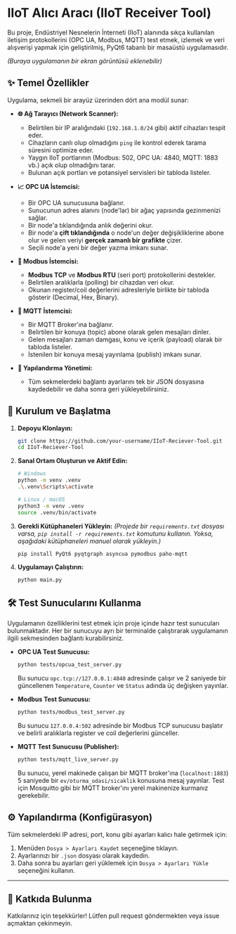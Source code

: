 # IIoT Alıcı Aracı (IIoT Receiver Tool)

Bu proje, Endüstriyel Nesnelerin İnterneti (IIoT) alanında sıkça kullanılan iletişim protokollerini (OPC UA, Modbus, MQTT) test etmek, izlemek ve veri alışverişi yapmak için geliştirilmiş, PyQt6 tabanlı bir masaüstü uygulamasıdır.


*(Buraya uygulamanın bir ekran görüntüsü eklenebilir)*

## ✨ Temel Özellikler

Uygulama, sekmeli bir arayüz üzerinden dört ana modül sunar:

-   **🌐 Ağ Tarayıcı (Network Scanner):**
    -   Belirtilen bir IP aralığındaki (`192.168.1.0/24` gibi) aktif cihazları tespit eder.
    -   Cihazların canlı olup olmadığını `ping` ile kontrol ederek tarama süresini optimize eder.
    -   Yaygın IIoT portlarının (Modbus: 502, OPC UA: 4840, MQTT: 1883 vb.) açık olup olmadığını tarar.
    -   Bulunan açık portları ve potansiyel servisleri bir tabloda listeler.

-   **📈 OPC UA İstemcisi:**
    -   Bir OPC UA sunucusuna bağlanır.
    -   Sunucunun adres alanını (node'lar) bir ağaç yapısında gezinmenizi sağlar.
    -   Bir node'a tıklandığında anlık değerini okur.
    -   Bir node'a **çift tıklandığında** o node'un değer değişikliklerine abone olur ve gelen veriyi **gerçek zamanlı bir grafikte** çizer.
    -   Seçili node'a yeni bir değer yazma imkanı sunar.

-   **🔩 Modbus İstemcisi:**
    -   **Modbus TCP** ve **Modbus RTU** (seri port) protokollerini destekler.
    -   Belirtilen aralıklarla (polling) bir cihazdan veri okur.
    -   Okunan register/coil değerlerini adresleriyle birlikte bir tabloda gösterir (Decimal, Hex, Binary).

-   **📨 MQTT İstemcisi:**
    -   Bir MQTT Broker'ına bağlanır.
    -   Belirtilen bir konuya (topic) abone olarak gelen mesajları dinler.
    -   Gelen mesajları zaman damgası, konu ve içerik (payload) olarak bir tabloda listeler.
    -   İstenilen bir konuya mesaj yayınlama (publish) imkanı sunar.

-   **💾 Yapılandırma Yönetimi:**
    -   Tüm sekmelerdeki bağlantı ayarlarını tek bir JSON dosyasına kaydedebilir ve daha sonra geri yükleyebilirsiniz.

## 🚀 Kurulum ve Başlatma

1.  **Depoyu Klonlayın:**
    ```bash
    git clone https://github.com/your-username/IIoT-Reciever-Tool.git
    cd IIoT-Reciever-Tool
    ```

2.  **Sanal Ortam Oluşturun ve Aktif Edin:**
    ```bash
    # Windows
    python -m venv .venv
    .\.venv\Scripts\activate

    # Linux / macOS
    python3 -m venv .venv
    source .venv/bin/activate
    ```

3.  **Gerekli Kütüphaneleri Yükleyin:**
    *(Projede bir `requirements.txt` dosyası varsa, `pip install -r requirements.txt` komutunu kullanın. Yoksa, aşağıdaki kütüphaneleri manuel olarak yükleyin.)*
    ```bash
    pip install PyQt6 pyqtgraph asyncua pymodbus paho-mqtt
    ```

4.  **Uygulamayı Çalıştırın:**
    ```bash
    python main.py
    ```

## 🛠️ Test Sunucularını Kullanma

Uygulamanın özelliklerini test etmek için proje içinde hazır test sunucuları bulunmaktadır. Her bir sunucuyu ayrı bir terminalde çalıştırarak uygulamanın ilgili sekmesinden bağlantı kurabilirsiniz.

-   **OPC UA Test Sunucusu:**
    ```bash
    python tests/opcua_test_server.py
    ```
    Bu sunucu `opc.tcp://127.0.0.1:4840` adresinde çalışır ve 2 saniyede bir güncellenen `Temperature`, `Counter` ve `Status` adında üç değişken yayınlar.

-   **Modbus Test Sunucusu:**
    ```bash
    python tests/modbus_test_server.py
    ```
    Bu sunucu `127.0.0.4:502` adresinde bir Modbus TCP sunucusu başlatır ve belirli aralıklarla register ve coil değerlerini günceller.

-   **MQTT Test Sunucusu (Publisher):**
    ```bash
    python tests/mqtt_live_server.py
    ```
    Bu sunucu, yerel makinede çalışan bir MQTT broker'ına (`localhost:1883`) 5 saniyede bir `ev/oturma_odasi/sicaklik` konusuna mesaj yayınlar. Test için Mosquitto gibi bir MQTT broker'ını yerel makinenize kurmanız gerekebilir.

## ⚙️ Yapılandırma (Konfigürasyon)

Tüm sekmelerdeki IP adresi, port, konu gibi ayarları kalıcı hale getirmek için:

1.  Menüden `Dosya > Ayarları Kaydet` seçeneğine tıklayın.
2.  Ayarlarınızı bir `.json` dosyası olarak kaydedin.
3.  Daha sonra bu ayarları geri yüklemek için `Dosya > Ayarları Yükle` seçeneğini kullanın.

---

## 🤝 Katkıda Bulunma

Katkılarınız için teşekkürler! Lütfen pull request göndermekten veya issue açmaktan çekinmeyin.